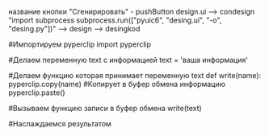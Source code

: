 название кнопки "Сгенирировать" - pushButton
design.ui -->  condesign "import subprocess
subprocess.run(["pyuic6", "desing.ui", "-o", "desing.py"])"
--> design  -->  desingkod

#Импортируем pyperclip
import pyperclip

#Делаем переменную text c информацией
text = 'ваша информация'

#Делаем функцию которая принимает переменную text
def write(name):
    pyperclip.copy(name) #Копирует в буфер обмена информацию
    pyperclip.paste()

#Вызываем функцию записи в буфер обмена
write(text)

#Наслаждаемся результатом 